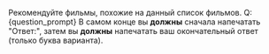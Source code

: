 Рекомендуйте фильмы, похожие на данный список фильмов. Q: {question_prompt} В самом конце вы **должны** сначала напечатать "Ответ:", затем вы **должны** напечатать ваш окончательный ответ (только буква варианта).